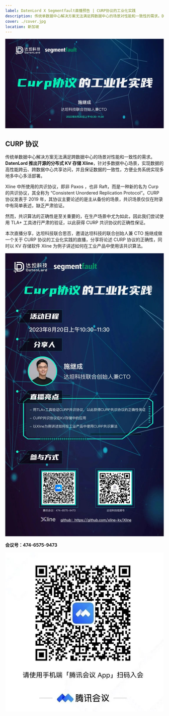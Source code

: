 ```yaml
---
label: DatenLord X Segmentfault直播预告 | CURP协议的工业化实践
description: 传统单数据中心解决方案无法满足跨数据中心的场景对性能和一致性的需求。DatenLord推出开源的分布式KV存储Xline，针对多数据中心场景，实现数据的高性能跨云、跨数据中心共享访问，并且保证数据的一致性，方便业务系统实现多地多中心多活部署。
cover: ./cover.jpg
location: 新加坡
---
```


![图片](./cover.jpg)

## CURP 协议

传统单数据中心解决方案无法满足跨数据中心的场景对性能和一致性的需求。**DatenLord 推出开源的分布式 KV 存储 Xline**，针对多数据中心场景，实现数据的高性能跨云、跨数据中心共享访问，并且保证数据的一致性，方便业务系统实现多地多中心多活部署。

Xline 中所使用的共识协议，即非 Paxos ，也非 Raft，而是一种新的名为 Curp 的共识协议，其全称为 “Consistent Unordered Replication Protocol”。CURP 协议发表于 2019 年，其协议主要论述的是主从备份的场景，共识场景仅仅在附录中有简单表述，缺乏严肃验证。

然而，共识算法的正确性是至关重要的，在生产场景中尤为如此，因此我们尝试使用 TLA+ 工具进行严肃的验证，以此获得 CURP 共识协议的正确性保证。

本次直播分享，达坦科技联合思否，邀请达坦科技的联合创始人兼 CTO 施继成做一个关于 CURP 协议的工业化实践的直播，分享将论述 CURP 协议的正确性，同时以 KV 存储软件 Xline 为例子讲述如何在工业产品中使用该共识算法。

![图片](./image1.jpg)

**会议号：474-6575-9473**

![图片](./image2.jpg)
